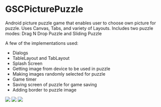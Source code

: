 # GSCPicturePuzzle
Android picture puzzle game that enables user to choose own picture for puzzle. Uses Canvas, Tabs, and variety of Layouts. Includes two puzzle modes: Drag N Drop Puzzle and Sliding Puzzle

A few of the implementations used:
- Dialogs
- TableLayout and TabLayout
- Splash Screen
- Getting image from device to be used in puzzle
- Making images randomly selected for puzzle
- Game timer
- Saving screen of puzzle for game saving
- Adding border to puzzle image

<img src=http://imgur.com/kJAhTe7.png>

<img src=http://imgur.com/UUsFUuX.png>

<img src=http://imgur.com/yTcGv6R.png>
